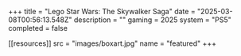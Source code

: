 +++
title = "Lego Star Wars: The Skywalker Saga"
date = "2025-03-08T00:56:13.548Z"
description = ""
gaming = 2025
system = "PS5"
completed = false

[[resources]]
src = "images/boxart.jpg"
name = "featured"
+++

<!-- Start writing here...

**Final trophy count: __ of __**

![Trophy List](images/trophies.jpg) -->
